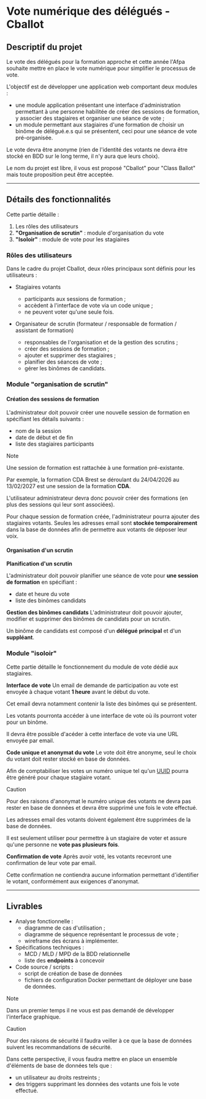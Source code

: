 # Vote numérique des délégués - Cballot

## Descriptif du projet

Le vote des délégués pour la formation approche et cette année l'Afpa souhaite mettre en place le vote numérique pour simplifier le processus de vote.

L'objectif est de développer une application web comportant deux modules :

- une module application présentant une interface d'administration permettant à une personne habilitée de créer des sessions de formation, y associer des stagiaires et organiser une séance de vote ;
- un module permettant aux stagiaires d'une formation de choisir un binôme de délégué.e.s qui se présentent, ceci pour une séance de vote pré-organisée.

Le vote devra être anonyme (rien de l'identité des votants ne devra être stocké en BDD sur le long terme, il n'y aura que leurs choix).

Le nom du projet est libre, il vous est proposé "Cballot" pour "Class Ballot" mais toute proposition peut être acceptée.

---

## Détails des fonctionnalités

Cette partie détaille :
1. Les rôles des utilisateurs 
2. **"Organisation de scrutin"** : module d'organisation du vote
3. **"Isoloir"** : module de vote pour les stagiaires 

### Rôles des utilisateurs

Dans le cadre du projet Cballot, deux rôles principaux sont définis pour les utilisateurs :
- Stagiaires votants
    - participants aux sessions de formation ;
    - accèdent à l'interface de vote via un code unique ;
    - ne peuvent voter qu'une seule fois.

- Organisateur de scrutin (formateur / responsable de formation / assistant de formation)
    - responsables de l'organisation et de la gestion des scrutins ;
    - créer des sessions de formation ;
    - ajouter et supprimer des stagiaires ;
    - planifier des séances de vote ;
    - gérer les binômes de candidats.

### Module "organisation de scrutin"

#### Création des sessions de formation

L'administrateur doit pouvoir créer une nouvelle session de formation en spécifiant les détails suivants :
- nom de la session
- date de début et de fin
- liste des stagiaires participants

> [!NOTE]
> Une session de formation est rattachée à une formation pré-existante.
>
> Par exemple, la formation CDA Brest se déroulant du 24/04/2026 au 13/02/2027 est une session de la formation **CDA**.

L'utilisateur administrateur devra donc pouvoir créer des formations (en plus des sessions qui leur sont associées).

Pour chaque session de formation créée, l'administrateur pourra ajouter des stagiaires votants. Seules les adresses email sont **stockée temporairement** dans la base de données afin de permettre aux votants de déposer leur voix.

#### Organisation d'un scrutin

**Planification d'un scrutin**

L'administrateur doit pouvoir planifier une séance de vote pour **une session de formation** en spécifiant :
- date et heure du vote
- liste des binômes candidats

**Gestion des binômes candidats**
L'administrateur doit pouvoir ajouter, modifier et supprimer des binômes de candidats pour un scrutin.

Un binôme de candidats est composé d'un **délégué principal** et d'un **suppléant**.

### Module "isoloir"

Cette partie détaille le fonctionnement du module de vote dédié aux stagiaires.

**Interface de vote**
Un email de demande de participation au vote est envoyée à chaque votant **1 heure** avant le début du vote.

Cet email devra notamment contenir la liste des binômes qui se présentent.

Les votants pourronta accéder à une interface de vote où ils pourront voter pour un binôme.

Il devra être possible d'acéder à cette interface de vote via une URL envoyée par email.

**Code unique et anonymat du vote**
Le vote doit être anonyme, seul le choix du votant doit rester stocké en base de données.

Afin de comptabiliser les votes un numéro unique tel qu'un [UUID](https://www.postgresql.org/docs/current/datatype-uuid.html) pourra être généré pour chaque stagiaire votant.

> [!CAUTION]
> Pour des raisons d'anonymat le numéro unique des votants ne devra pas rester en base de données et devra être supprimé une fois le vote effectué.
>
> Les adresses email des votants doivent également être supprimées de la base de données.
>
> Il est seulement utiliser pour permettre à un stagiaire de voter et assure qu'une personne ne **vote pas plusieurs fois**.

**Confirmation de vote**
Après avoir voté, les votants recevront une confirmation de leur vote par email.

Cette confirmation ne contiendra aucune information permettant d'identifier le votant, conformément aux exigences d'anonymat.

---

## Livrables

- Analyse fonctionnelle :
    - diagramme de cas d'utilisation ;
    - diagramme de séquence représentant le processus de vote ;
    - wireframe des écrans à implémenter.
- Spécifications techniques :
    - MCD / MLD / MPD de la BDD relationnelle
    - liste des **endpoints** à concevoir
- Code source / scripts :
    - script de création de base de données
    - fichiers de configuration Docker permettant de déployer une base de données.

> [!NOTE]
> Dans un premier temps il ne vous est pas demandé de développer l'interface graphique. 

> [!CAUTION]
> Pour des raisons de sécurité il faudra veiller à ce que la base de données suivent les recommandations de sécurité.
>
> Dans cette perspective, il vous faudra mettre en place un ensemble d'éléments de base de données tels que :
> - un utilisateur au droits restreints ;
> - des triggers supprimant les données des votants une fois le vote effectué.